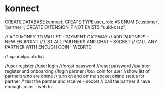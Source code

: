 # konnect
CREATE DATABASE konnect;
CREATE TYPE user_role AS ENUM ('customer', 'partner');
CREATE EXTENSION IF NOT EXISTS "uuid-ossp";


// ADD MONEY TO WALLET - PAYMENT GATEWAY
// ADD PARTNERS - NEW ENDPOINT
// LIST ALL PARTNERS AND CHAT - SOCKET
// CALL ANY PARTNER WITH ENOUGH COIN - WEBRTC



// api endpoints list

//user register
//user login
//forgot password 
//reset password
//partner register and onboarding
//login partner
//buy coin for user
//show list of partners who are online
// turn on and off the socket online status for partner
// text the partner and receive - socket 
// call the partner if have enoiugh coins - webrtc

